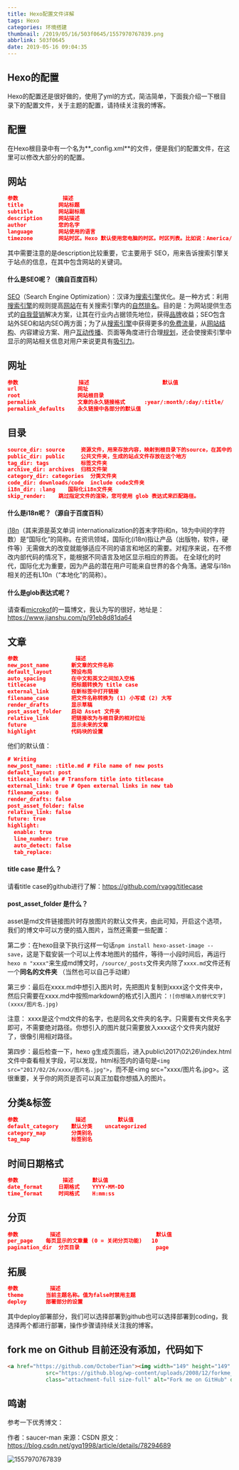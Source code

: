 ```yaml
---
title: Hexo配置文件详解
tags: Hexo
categories: 环境搭建
thumbnail: /2019/05/16/503f0645/1557970767839.png
abbrlink: 503f0645
date: 2019-05-16 09:04:35
---
```

## Hexo的配置

Hexo的配置还是很好做的，使用了yml的方式，简洁简单，下面我介绍一下根目录下的配置文件，关于主题的配置，请持续关注我的博客。

<!-- more -->

## 配置

在Hexo根目录中有一个名为**_config.xml**的文件，便是我们的配置文件，在这里可以修改大部分的的配置。

## 网站

```json
参数              描述
title           网站标题
subtitle        网站副标题
description     网站描述
author          您的名字
language        网站使用的语言
timezone        网站时区。Hexo 默认使用您电脑的时区。时区列表。比如说：America/New_York, Japan, 和 UTC 。
```

其中需要注意的是description比较重要，它主要用于 SEO，用来告诉搜索引擎关于站点的信息，在其中包含网站的关键词。

#### 什么是SEO呢？（摘自百度百科）

<a href="https://baike.baidu.com/item/%E6%90%9C%E7%B4%A2%E5%BC%95%E6%93%8E%E4%BC%98%E5%8C%96/3132?fromtitle=SEO&fromid=102990">SEO</a>（Search Engine Optimization）：汉译为[搜索引擎](https://baike.baidu.com/item/%E6%90%9C%E7%B4%A2%E5%BC%95%E6%93%8E)优化。是一种方式：利用[搜索引擎](https://baike.baidu.com/item/%E6%90%9C%E7%B4%A2%E5%BC%95%E6%93%8E/104812)的规则提高[网站](https://baike.baidu.com/item/%E7%BD%91%E7%AB%99/155722)在有关搜索引擎内的[自然排名](https://baike.baidu.com/item/%E8%87%AA%E7%84%B6%E6%8E%92%E5%90%8D/2092669)。目的是：为网站提供生态式的[自我营销](https://baike.baidu.com/item/%E8%87%AA%E6%88%91%E8%90%A5%E9%94%80/1337542)解决方案，让其在行业内占据领先地位，获得[品牌](https://baike.baidu.com/item/%E5%93%81%E7%89%8C/235720)收益；SEO包含站外SEO和站内SEO两方面；为了从[搜索引擎](https://baike.baidu.com/item/%E6%90%9C%E7%B4%A2%E5%BC%95%E6%93%8E/104812)中获得更多的[免费流量](https://baike.baidu.com/item/%E5%85%8D%E8%B4%B9%E6%B5%81%E9%87%8F/13479480)，从[网站结构](https://baike.baidu.com/item/%E7%BD%91%E7%AB%99%E7%BB%93%E6%9E%84/11069102)、内容建设方案、用户[互动传播](https://baike.baidu.com/item/%E4%BA%92%E5%8A%A8%E4%BC%A0%E6%92%AD/8534525)、页面等角度进行合理[规划](https://baike.baidu.com/item/%E8%A7%84%E5%88%92/2273615)，还会使搜索引擎中显示的网站相关信息对用户来说更具有[吸引力](https://baike.baidu.com/item/%E5%90%B8%E5%BC%95%E5%8A%9B/9846334)。

## 网址

```json
参数                   描述                       默认值
url                   网址     
root                  网站根目录    
permalink             文章的永久链接格式      :year/:month/:day/:title/
permalink_defaults    永久链接中各部分的默认值   
```

## 目录

```json
source_dir: source     资源文件，用来存放内容，映射到根目录下的source，在其中的_posts存放*.md文件即可完成博客发布     
public_dir: public     公共文件夹，生成的站点文件存放在这个地方
tag_dir: tags          标签文件夹
archive_dir: archives  归档文件架
category_dir: categories  分类文件夹
code_dir: downloads/code  include code文件夹
i18n_dir: :lang    国际化i18n文件夹
skip_render:    跳过指定文件的渲染，您可使用 glob 表达式来匹配路径。
```

#### 什么是i18n呢？（源自于百度百科）

<a href="https://baike.baidu.com/item/I18N/6771940?fr=aladdin">i18n</a>（其来源是英文单词 internationalization的首末字符i和n，18为中间的字符数）是“国际化”的简称。在资讯领域，国际化(i18n)指让产品（出版物，软件，硬件等）无需做大的改变就能够适应不同的语言和地区的需要。对程序来说，在不修改内部代码的情况下，能根据不同语言及地区显示相应的界面。 在全球化的时代，国际化尤为重要，因为产品的潜在用户可能来自世界的各个角落。通常与i18n相关的还有L10n（“本地化”的简称）。

#### 什么是glob表达式呢？

请查看[microkof](https://www.jianshu.com/u/eec05fd43014)的一篇博文，我认为写的很好，地址是：https://www.jianshu.com/p/91eb8d81da64

## 文章

```json
参数                  描述  
new_post_name       新文章的文件名称    
default_layout      预设布局    
auto_spacing        在中文和英文之间加入空格    
titlecase           把标题转换为 title case   
external_link       在新标签中打开链接 
filename_case       把文件名称转换为 (1) 小写或 (2) 大写     
render_drafts       显示草稿    
post_asset_folder   启动 Asset 文件夹    
relative_link       把链接改为与根目录的相对位址  
future              显示未来的文章     
highlight           代码块的设置
```

他们的默认值：

```json
# Writing
new_post_name: :title.md # File name of new posts
default_layout: post
titlecase: false # Transform title into titlecase
external_link: true # Open external links in new tab
filename_case: 0
render_drafts: false
post_asset_folder: false
relative_link: false
future: true
highlight:
  enable: true
  line_number: true
  auto_detect: false
  tab_replace:
```

#### title case 是什么？

请看title case的github进行了解：https://github.com/rvagg/titlecase

#### post_asset_folder 是什么？

asset是md文件链接图片时存放图片的默认文件夹，由此可知，开启这个选项，我们的博文中可以方便的插入图片，当然还需要一些配置：

第二步：在hexo目录下执行这样一句话`npm install hexo-asset-image --save`，这是下载安装一个可以上传本地图片的插件，等待一小段时间后，再运行`hexo n "xxxx"`来生成md博文时，`/source/_posts`文件夹内除了`xxxx.md`文件还有一个**同名的文件夹** （当然也可以自己手动建）

第三步：最后在xxxx.md中想引入图片时，先把图片复制到xxxx这个文件夹中，然后只需要在xxxx.md中按照markdown的格式引入图片：```![你想输入的替代文字](xxxx/图片名.jpg)```

注意： xxxx是这个md文件的名字，也是同名文件夹的名字。只需要有文件夹名字即可，不需要绝对路径。你想引入的图片就只需要放入xxxx这个文件夹内就好了，很像引用相对路径。

第四步：最后检查一下，hexo g生成页面后，进入public\2017\02\26\index.html文件中查看相关字段，可以发现，html标签内的语句是```<img src="2017/02/26/xxxx/图片名.jpg">```，而不是<img src="xxxx/图片名.jpg>。这很重要，关乎你的网页是否可以真正加载你想插入的图片。

## 分类&标签

```json
参数                  描述          默认值
default_category    默认分类    uncategorized
category_map        分类别名    
tag_map             标签别名    
```

## 时间日期格式

```json
参数              描述      默认值
date_format     日期格式    YYYY-MM-DD
time_format     时间格式    H:mm:ss
```

## 分页

```json
参数          描述                              默认值
per_page    每页显示的文章量 (0 = 关闭分页功能)   10
pagination_dir  分页目录                        page
```



## 拓展

```json
参数          描述
theme       当前主题名称。值为false时禁用主题
deploy      部署部分的设置
```

其中deploy部署部分，我们可以选择部署到github也可以选择部署到coding，我选择两个都进行部署，操作步骤请持续关注我的博客。

## fork me on Github 目前还没有添加，代码如下
```html
<a href="https://github.com/OctoberTian"><img width="149" height="149"
            src="https://github.blog/wp-content/uploads/2008/12/forkme_right_orange_ff7600.png?resize=149%2C149"
            class="attachment-full size-full" alt="Fork me on GitHub" data-recalc-dims="1"></a>
```
## 鸣谢

参考一下优秀博文：

作者：saucer-man 
来源：CSDN 
原文：https://blog.csdn.net/gyq1998/article/details/78294689 

![1557970767839](/Hexo配置文件详解/1557970767839.png)

